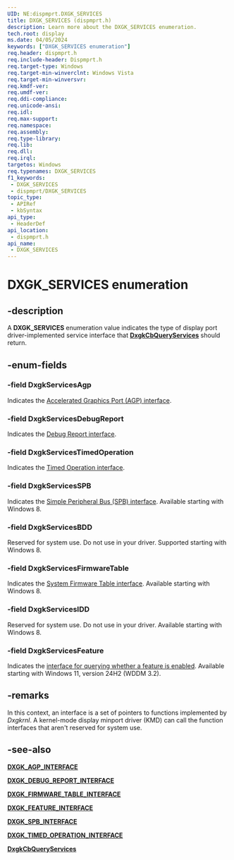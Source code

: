 ```yaml
---
UID: NE:dispmprt.DXGK_SERVICES
title: DXGK_SERVICES (dispmprt.h)
description: Learn more about the DXGK_SERVICES enumeration.
tech.root: display
ms.date: 04/05/2024
keywords: ["DXGK_SERVICES enumeration"]
req.header: dispmprt.h
req.include-header: Dispmprt.h
req.target-type: Windows
req.target-min-winverclnt: Windows Vista
req.target-min-winversvr: 
req.kmdf-ver: 
req.umdf-ver: 
req.ddi-compliance: 
req.unicode-ansi: 
req.idl: 
req.max-support: 
req.namespace: 
req.assembly: 
req.type-library: 
req.lib: 
req.dll: 
req.irql: 
targetos: Windows
req.typenames: DXGK_SERVICES
f1_keywords:
 - DXGK_SERVICES
 - dispmprt/DXGK_SERVICES
topic_type:
 - APIRef
 - kbSyntax
api_type:
 - HeaderDef
api_location:
 - dispmprt.h
api_name:
 - DXGK_SERVICES
---
```


# DXGK_SERVICES enumeration

## -description

A **DXGK_SERVICES** enumeration value indicates the type of display port driver-implemented service interface that [**DxgkCbQueryServices**](nc-dispmprt-dxgkcb_query_services.md) should return.

## -enum-fields

### -field DxgkServicesAgp

Indicates the [Accelerated Graphics Port (AGP) interface](ns-dispmprt-_dxgk_agp_interface.md).

### -field DxgkServicesDebugReport

Indicates the [Debug Report interface](ns-dispmprt-_dxgk_debug_report_interface.md).

### -field DxgkServicesTimedOperation

Indicates the [Timed Operation interface](ns-dispmprt-_dxgk_timed_operation_interface.md).

### -field DxgkServicesSPB

Indicates the [Simple Peripheral Bus (SPB) interface](ns-dispmprt-_dxgk_spb_interface.md). Available starting with Windows 8.

### -field DxgkServicesBDD

Reserved for system use. Do not use in your driver. Supported starting with Windows 8.

### -field DxgkServicesFirmwareTable

Indicates the [System Firmware Table interface](ns-dispmprt-_dxgk_firmware_table_interface.md). Available starting with Windows 8.

### -field DxgkServicesIDD

Reserved for system use. Do not use in your driver. Available starting with Windows 8.

### -field DxgkServicesFeature

Indicates the [interface for querying whether a feature is enabled](ns-dispmprt-dxgk_feature_interface.md). Available starting with Windows 11, version 24H2 (WDDM 3.2).

## -remarks

In this context, an interface is a set of pointers to functions implemented by *Dxgkrnl*. A kernel-mode display minport driver (KMD) can call the function interfaces that aren't reserved for system use.

## -see-also

[**DXGK_AGP_INTERFACE**](ns-dispmprt-_dxgk_agp_interface.md)

[**DXGK_DEBUG_REPORT_INTERFACE**](ns-dispmprt-_dxgk_debug_report_interface.md)

[**DXGK_FIRMWARE_TABLE_INTERFACE**](ns-dispmprt-_dxgk_firmware_table_interface.md)

[**DXGK_FEATURE_INTERFACE**](ns-dispmprt-dxgk_feature_interface.md)

[**DXGK_SPB_INTERFACE**](ns-dispmprt-_dxgk_spb_interface.md)

[**DXGK_TIMED_OPERATION_INTERFACE**](ns-dispmprt-_dxgk_timed_operation_interface.md)

[**DxgkCbQueryServices**](nc-dispmprt-dxgkcb_query_services.md)
